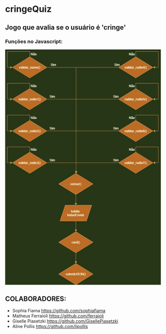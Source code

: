 # cringeQuiz

## Jogo que avalia se o usuário é 'cringe'

### Funções no Javascript:
![Diagrama JS](/imagem/Checkpoint_01-imagem.jpg)

## COLABORADORES:
* Sophia Fiama https://github.com/sophiafiama
* Matheus Ferraioli https://github.com/ferraioli
* Giselle Piasetzki https://github.com/GisellePiasetzki
* Aline Pollis https://github.com/lipollis